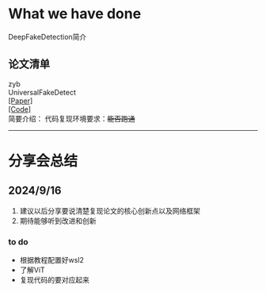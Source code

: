 # What we have done 

DeepFakeDetection简介  

## 论文清单

zyb  
UniversalFakeDetect  
[[Paper]](https://arxiv.org/abs/2302.10174)  
[[Code]](https://github.com/WisconsinAIVision/UniversalFakeDetect)  
简要介绍：
代码复现环境要求：~~能否跑通~~



---


# 分享会总结

## 2024/9/16

1. 建议以后分享要说清楚复现论文的核心创新点以及网络框架
2. 期待能够听到改进和创新

### to do

- 根据教程配置好wsl2
- 了解ViT
- 复现代码的要对应起来
